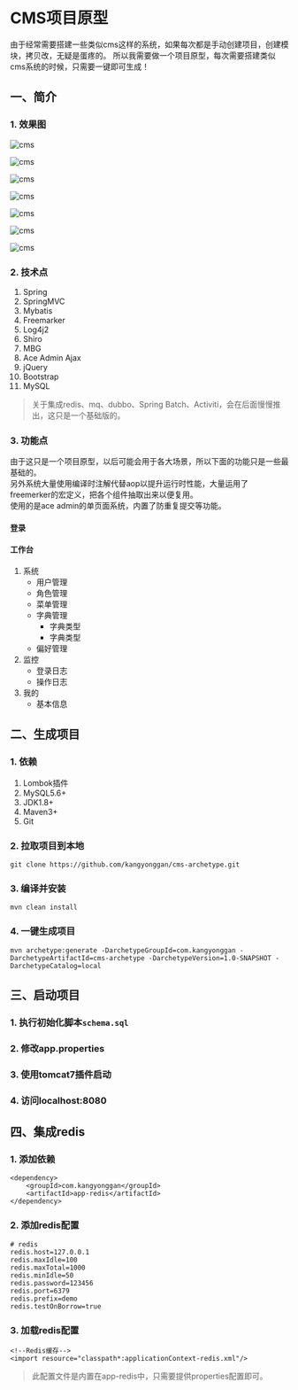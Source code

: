 # CMS项目原型
由于经常需要搭建一些类似cms这样的系统，如果每次都是手动创建项目，创建模块，拷贝改，无疑是蛋疼的。
所以我需要做一个项目原型，每次需要搭建类似cms系统的时候，只需要一键即可生成！

## 一、简介
### 1. 效果图  

![cms](https://kangyonggan.com/upload/cms-01.png)

![cms](https://kangyonggan.com/upload/cms-02.png)

![cms](https://kangyonggan.com/upload/cms-03.png)

![cms](https://kangyonggan.com/upload/cms-04.png)

![cms](https://kangyonggan.com/upload/cms-05.png)

![cms](https://kangyonggan.com/upload/cms-06.png)

![cms](https://kangyonggan.com/upload/cms-07.png)

### 2. 技术点
1. Spring
2. SpringMVC
3. Mybatis
4. Freemarker
5. Log4j2
6. Shiro
7. MBG
8. Ace Admin Ajax
9. jQuery
10. Bootstrap
11. MySQL

> 关于集成redis、mq、dubbo、Spring Batch、Activiti，会在后面慢慢推出，这只是一个基础版的。

### 3. 功能点
由于这只是一个项目原型，以后可能会用于各大场景，所以下面的功能只是一些最基础的。  
另外系统大量使用编译时注解代替aop以提升运行时性能，大量运用了freemerker的宏定义，把各个组件抽取出来以便复用。  
使用的是ace admin的单页面系统，内置了防重复提交等功能。

#### 登录
#### 工作台
1. 系统
    - 用户管理
    - 角色管理
    - 菜单管理
    - 字典管理
        - 字典类型
        - 字典类型
    - 偏好管理
2. 监控
    - 登录日志
    - 操作日志
3. 我的
    - 基本信息

## 二、生成项目
### 1. 依赖
1. Lombok插件
2. MySQL5.6+
3. JDK1.8+
4. Maven3+
5. Git

### 2. 拉取项目到本地 
```
git clone https://github.com/kangyonggan/cms-archetype.git
```

### 3. 编译并安装 
```
mvn clean install
```

### 4. 一键生成项目 
```
mvn archetype:generate -DarchetypeGroupId=com.kangyonggan -DarchetypeArtifactId=cms-archetype -DarchetypeVersion=1.0-SNAPSHOT -DarchetypeCatalog=local
```

## 三、启动项目
### 1. 执行初始化脚本`schema.sql`

### 2. 修改app.properties

### 3. 使用tomcat7插件启动

### 4. 访问localhost:8080

## 四、集成redis
### 1. 添加依赖
```
<dependency>
    <groupId>com.kangyonggan</groupId>
    <artifactId>app-redis</artifactId>
</dependency>
```

### 2. 添加redis配置
```
# redis
redis.host=127.0.0.1
redis.maxIdle=100
redis.maxTotal=1000
redis.minIdle=50
redis.password=123456
redis.port=6379
redis.prefix=demo
redis.testOnBorrow=true
```

### 3. 加载redis配置
```
<!--Redis缓存-->
<import resource="classpath*:applicationContext-redis.xml"/>
```

> 此配置文件是内置在app-redis中，只需要提供properties配置即可。